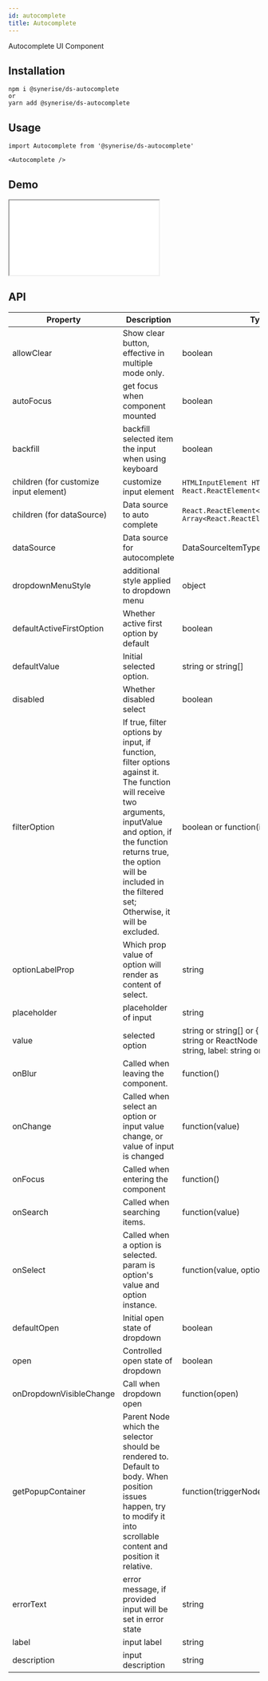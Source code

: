 ```yaml
---
id: autocomplete
title: Autocomplete
---
```


Autocomplete UI Component

## Installation

```
npm i @synerise/ds-autocomplete
or
yarn add @synerise/ds-autocomplete
```

## Usage

```
import Autocomplete from '@synerise/ds-autocomplete'

<Autocomplete />

```

## Demo

<iframe src="/storybook-static/iframe.html?id=components-autocomplete--default"></iframe>

## API

| Property                               | Description                                                                                                                                                                                                                                              | Type                                                                                                                    | Default                                             |
| -------------------------------------- | -------------------------------------------------------------------------------------------------------------------------------------------------------------------------------------------------------------------------------------------------------- | ----------------------------------------------------------------------------------------------------------------------- | --------------------------------------------------- |
| allowClear                             | Show clear button, effective in multiple mode only.                                                                                                                                                                                                      | boolean                                                                                                                 |`false`                                              |
| autoFocus                              | get focus when component mounted                                                                                                                                                                                                                         | boolean                                                                                                                 |`false`                                              |
| backfill                               | backfill selected item the input when using keyboard                                                                                                                                                                                                     | boolean                                                                                                                 |`false`                                              |
| children (for customize input element) | customize input element                                                                                                                                                                                                                                  | `HTMLInputElement HTMLTextAreaElement React.ReactElement<InputProps>`                                                     | <Input />                                           |
| children (for dataSource)              | Data source to auto complete                                                                                                                                                                                                                             | `React.ReactElement<OptionProps> Array<React.ReactElement<OptionProps>>`                                                  | -                                                   |
| dataSource                             | Data source for autocomplete                                                                                                                                                                                                                             | DataSourceItemType[]                                                                                                    | -                                                   |
| dropdownMenuStyle                      | additional style applied to dropdown menu                                                                                                                                                                                                                | object                                                                                                                  |                                                     |
| defaultActiveFirstOption               | Whether active first option by default                                                                                                                                                                                                                   | boolean                                                                                                                 | `true`                                               |
| defaultValue                           | Initial selected option.                                                                                                                                                                                                                                 | string or string[]                                                                                                      | -                                                   |
| disabled                               | Whether disabled select                                                                                                                                                                                                                                  | boolean                                                                                                                 |`false`                                              |
| filterOption                           | If true, filter options by input, if function, filter options against it. The function will receive two arguments, inputValue and option, if the function returns true, the option will be included in the filtered set; Otherwise, it will be excluded. | boolean or function(inputValue, option)                                                                                 | `true`                                               |
| optionLabelProp                        | Which prop value of option will render as content of select.                                                                                                                                                                                             | string                                                                                                                  | children                                            |
| placeholder                            | placeholder of input                                                                                                                                                                                                                                     | string                                                                                                                  | -                                                   |
| value                                  | selected option                                                                                                                                                                                                                                          | string or string[] or { key: string, label: string or ReactNode } or Array<{ key: string, label: string or ReactNode }> | -                                                   |
| onBlur                                 | Called when leaving the component.                                                                                                                                                                                                                       | function()                                                                                                              | -                                                   |
| onChange                               | Called when select an option or input value change, or value of input is changed                                                                                                                                                                         | function(value)                                                                                                         | -                                                   |
| onFocus                                | Called when entering the component                                                                                                                                                                                                                       | function()                                                                                                              | -                                                   |
| onSearch                               | Called when searching items.                                                                                                                                                                                                                             | function(value)                                                                                                         | -                                                   |
| onSelect                               | Called when a option is selected. param is option's value and option instance.                                                                                                                                                                           | function(value, option)                                                                                                 | -                                                   |
| defaultOpen                            | Initial open state of dropdown                                                                                                                                                                                                                           | boolean                                                                                                                 | -                                                   |
| open                                   | Controlled open state of dropdown                                                                                                                                                                                                                        | boolean                                                                                                                 | -                                                   |
| onDropdownVisibleChange                | Call when dropdown open                                                                                                                                                                                                                                  | function(open)                                                                                                          | -                                                   |
| getPopupContainer                      | Parent Node which the selector should be rendered to. Default to body. When position issues happen, try to modify it into scrollable content and position it relative.                                                                                   | function(triggerNode)                                                                                                   | document.querySelector(`.ant-select-auto-complete`) |
| errorText                              | error message, if provided input will be set in error state                                                                                                                                                                                              | string                                                                                                                  | -                                                   |
| label                                  | input label                                                                                                                                                                                                                                              | string                                                                                                                  | -                                                   |
| description                            | input description                                                                                                                                                                                                                                        | string                                                                                                                  | -                                                   |
